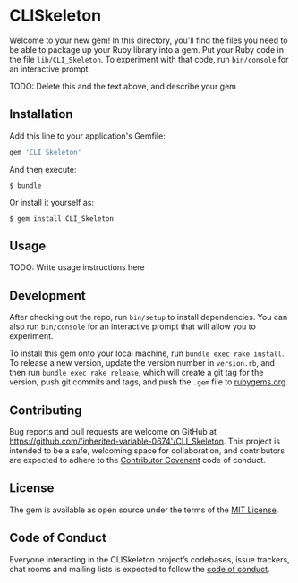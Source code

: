 # CLISkeleton

Welcome to your new gem! In this directory, you'll find the files you need to be able to package up your Ruby library into a gem. Put your Ruby code in the file `lib/CLI_Skeleton`. To experiment with that code, run `bin/console` for an interactive prompt.

TODO: Delete this and the text above, and describe your gem

## Installation

Add this line to your application's Gemfile:

```ruby
gem 'CLI_Skeleton'
```

And then execute:

    $ bundle

Or install it yourself as:

    $ gem install CLI_Skeleton

## Usage

TODO: Write usage instructions here

## Development

After checking out the repo, run `bin/setup` to install dependencies. You can also run `bin/console` for an interactive prompt that will allow you to experiment.

To install this gem onto your local machine, run `bundle exec rake install`. To release a new version, update the version number in `version.rb`, and then run `bundle exec rake release`, which will create a git tag for the version, push git commits and tags, and push the `.gem` file to [rubygems.org](https://rubygems.org).

## Contributing

Bug reports and pull requests are welcome on GitHub at https://github.com/'inherited-variable-0674'/CLI_Skeleton. This project is intended to be a safe, welcoming space for collaboration, and contributors are expected to adhere to the [Contributor Covenant](http://contributor-covenant.org) code of conduct.

## License

The gem is available as open source under the terms of the [MIT License](https://opensource.org/licenses/MIT).

## Code of Conduct

Everyone interacting in the CLISkeleton project’s codebases, issue trackers, chat rooms and mailing lists is expected to follow the [code of conduct](https://github.com/'inherited-variable-0674'/CLI_Skeleton/blob/master/CODE_OF_CONDUCT.md).
